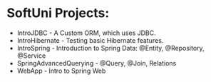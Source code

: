 # SoftUni Projects:

 - IntroJDBC - A Custom ORM, which uses JDBC.
 - IntroHibernate - Testing basic Hibernate features.
 - IntroSpring - Introduction to Spring Data: @Entity, @Repository, @Service
 - SpringAdvancedQuerying - @Query, @Join, Relations
 - WebApp - Intro to Spring Web
